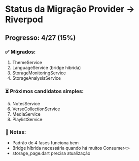 # Status da Migração Provider → Riverpod

## Progresso: 4/27 (15%)

### ✅ Migrados:
1. ThemeService
2. LanguageService (bridge híbrida)
3. StorageMonitoringService
4. StorageAnalysisService

### ⏳ Próximos candidatos simples:
5. NotesService
6. VerseCollectionService
7. MediaService
8. PlaylistService

### 📝 Notas:
- Padrão de 4 fases funciona bem
- Bridge híbrida necessária quando há muitos Consumer<>
- storage_page.dart precisa atualização